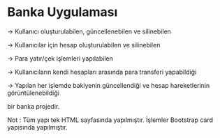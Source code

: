 # Banka Uygulaması

-> Kullanıcı oluşturulabilen, güncellenebilen ve silinebilen

-> Kullanıcılar için hesap oluşturulabilen ve silinebilen

-> Para yatır/çek işlemleri yapılabilen

-> Kullanıcıların kendi hesapları arasında para transferi yapabildiği

-> Yapılan her işlemde bakiyenin güncellendiği ve hesap hareketlerinin görüntülenebildiği


bir banka projedir.

Not : Tüm yapı tek HTML sayfasında yapılmıştır. İşlemler Bootstrap card yapısında yapılmıştır.
